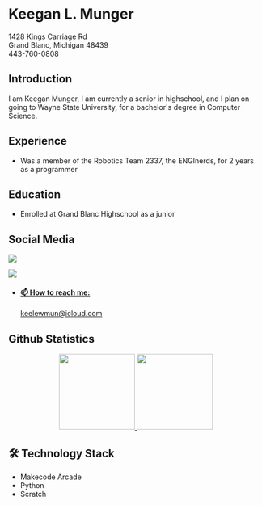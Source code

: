 # Keegan L. Munger
1428 Kings Carriage Rd  
Grand Blanc, Michigan 48439  
443-760-0808
## Introduction
I am Keegan Munger, I am currently a senior in highschool, and I plan on going to Wayne State University, for a bachelor's degree in Computer Science.
## Experience
- Was a member of the Robotics Team 2337, the ENGInerds, for 2 years as a programmer
## Education
- Enrolled at Grand Blanc Highschool as a junior
## Social Media  
   <a href="https://www.linkedin.com/in/keegan-munger/">
	   <img src="https://img.shields.io/badge/linkedin-%230077B5.svg?&style=for-the-badge&logo=linkedin&logoColor=white"/>  
   </a>   
   
   <a href="https://profile.indeed.com/p/keeganm-j3whcl2" > <img src="https://encrypted-tbn0.gstatic.com/images?q=tbn:ANd9GcSy_YYv2fX4Hj_x6h1ADQtZD10k06NoZoj-Ek33xuL7ywU1QdYyoDf6Jz-PH0VzPT7eLA:https://upload.wikimedia.org/wikipedia/commons/f/fc/Indeed_logo.svg&usqp=CAU" />
	   
 - #### 📫 How to reach me:  
	 <a href='mailto:your.email@example.com'>keelewmun@icloud.com</a>

## Github Statistics  
   <p align='center'>
	   <a href="https://github-readme-stats.vercel.app/api?username=keeganlmunger&show_icons=true&count_private=true">
	       <img height=150 src="https://github-readme-stats.vercel.app/api?username=keeganlmunger&show_icons=true&count_private=true"/>
	   </a>
	   <a href="https://github.com/keeganlmunger/github-readme-stats">
	       <img height=150 src="https://github-readme-stats.vercel.app/api/top-langs/?username=keeganlmunger&layout=compact"/>
	   </a>  
	   
## 🛠 Technology Stack  
* Makecode Arcade
* Python
* Scratch

<!--
**keeganlmunger/keeganlmunger** is a ✨ _special_ ✨ repository because its `README.md` (this file) appears on your GitHub profile.

Here are some ideas to get you started:

- 🔭 I’m currently working on ...
- 🌱 I’m currently learning ...
- 👯 I’m looking to collaborate on ...
- 🤔 I’m looking for help with ...
- 💬 Ask me about ...

- 😄 Pronouns: ...
- ⚡ Fun fact: ...
-->
